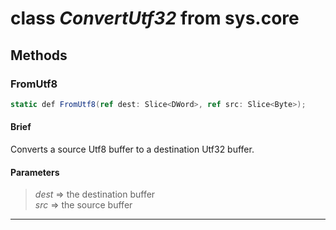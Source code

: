 # class *ConvertUtf32* from sys.core


## Methods

### FromUtf8

```C#
static def FromUtf8(ref dest: Slice<DWord>, ref src: Slice<Byte>);
```

#### Brief

Converts a source Utf8 buffer to a destination Utf32 buffer.

#### Parameters
> *dest* => the destination buffer  
> *src* => the source buffer  
***

